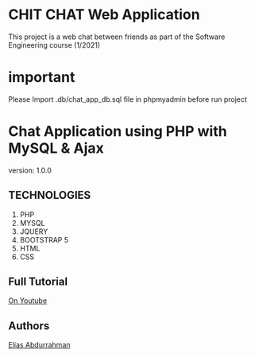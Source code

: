 # CHIT CHAT Web Application
This project is a web chat between friends as part of the Software Engineering course (1/2021)

# important 
Please Import .db/chat_app_db.sql file in phpmyadmin before run project


# Chat Application using PHP with MySQL & Ajax

version: 1.0.0

## TECHNOLOGIES

1. PHP
1. MYSQL
1. JQUERY
1. BOOTSTRAP 5
1. HTML
1. CSS

## Full Tutorial

[On Youtube](https://youtu.be/JLnsWkQ-iB8)

## Authors

[Elias Abdurrahman](https://github.com/codingWithElias)
